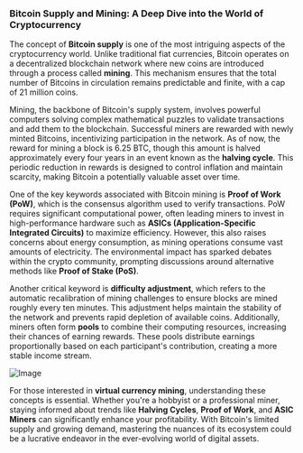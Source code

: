 ### Bitcoin Supply and Mining: A Deep Dive into the World of Cryptocurrency

The concept of **Bitcoin supply** is one of the most intriguing aspects of the cryptocurrency world. Unlike traditional fiat currencies, Bitcoin operates on a decentralized blockchain network where new coins are introduced through a process called **mining**. This mechanism ensures that the total number of Bitcoins in circulation remains predictable and finite, with a cap of 21 million coins.

Mining, the backbone of Bitcoin's supply system, involves powerful computers solving complex mathematical puzzles to validate transactions and add them to the blockchain. Successful miners are rewarded with newly minted Bitcoins, incentivizing participation in the network. As of now, the reward for mining a block is 6.25 BTC, though this amount is halved approximately every four years in an event known as the **halving cycle**. This periodic reduction in rewards is designed to control inflation and maintain scarcity, making Bitcoin a potentially valuable asset over time.

One of the key keywords associated with Bitcoin mining is **Proof of Work (PoW)**, which is the consensus algorithm used to verify transactions. PoW requires significant computational power, often leading miners to invest in high-performance hardware such as **ASICs (Application-Specific Integrated Circuits)** to maximize efficiency. However, this also raises concerns about energy consumption, as mining operations consume vast amounts of electricity. The environmental impact has sparked debates within the crypto community, prompting discussions around alternative methods like **Proof of Stake (PoS)**.

Another critical keyword is **difficulty adjustment**, which refers to the automatic recalibration of mining challenges to ensure blocks are mined roughly every ten minutes. This adjustment helps maintain the stability of the network and prevents rapid depletion of available coins. Additionally, miners often form **pools** to combine their computing resources, increasing their chances of earning rewards. These pools distribute earnings proportionally based on each participant's contribution, creating a more stable income stream.

![Image](https://github.com/user-attachments/assets/b8266eee-691e-4ee1-99ef-bfa10d234fd4)

For those interested in **virtual currency mining**, understanding these concepts is essential. Whether you're a hobbyist or a professional miner, staying informed about trends like **Halving Cycles**, **Proof of Work**, and **ASIC Miners** can significantly enhance your profitability. With Bitcoin's limited supply and growing demand, mastering the nuances of its ecosystem could be a lucrative endeavor in the ever-evolving world of digital assets.